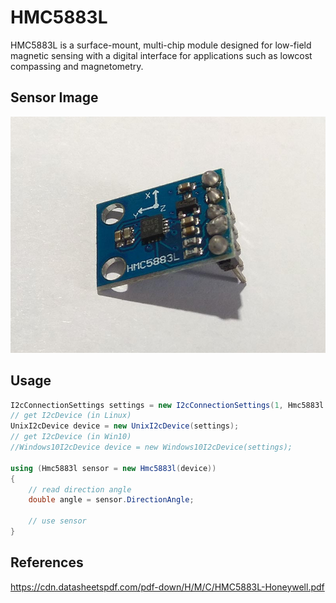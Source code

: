 # HMC5883L
HMC5883L is a surface-mount, multi-chip module designed for low-field magnetic sensing with a digital interface for applications such as lowcost compassing and magnetometry.

## Sensor Image
![](sensor.jpg)

## Usage
```C#
I2cConnectionSettings settings = new I2cConnectionSettings(1, Hmc5883l.I2cAddress);
// get I2cDevice (in Linux)
UnixI2cDevice device = new UnixI2cDevice(settings);
// get I2cDevice (in Win10)
//Windows10I2cDevice device = new Windows10I2cDevice(settings);

using (Hmc5883l sensor = new Hmc5883l(device))
{
    // read direction angle
    double angle = sensor.DirectionAngle;

    // use sensor
}

```

## References
https://cdn.datasheetspdf.com/pdf-down/H/M/C/HMC5883L-Honeywell.pdf
